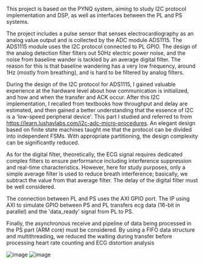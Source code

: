 This project is based on the PYNQ system, aiming to study I2C protocol implementation and DSP, as well as interfaces between the PL and PS systems. 

The project includes a pulse sensor that senses electrocardiography as an analog value output and is collected by the ADC module ADS1115. The ADS1115 module uses the I2C protocol connected to PL GPIO. The design of the analog detection filter filters out 50Hz electric power noise, and the noise from baseline wander is tackled by an average digital filter. The reason for this is that baseline wandering has a very low frequency, around 1Hz (mostly from breathing), and is hard to be filtered by analog filters.

During the design of the I2C protocol for ADS1115, I gained valuable experience at the hardware level about how communication is initialized, and how and when the transfer and ACK occur. After this I2C implementation, I recalled from textbooks how throughput and delay are estimated, and then gained a better understanding that the essence of I2C is a 'low-speed peripheral device'. This part I studied and referred to from https://learn.lushaylabs.com/i2c-adc-micro-procedures. An elegant design based on finite state machines taught me that the protocol can be divided into independent FSMs. With appropriate partitioning, the design complexity can be significantly reduced.

As for the digital filter, theoretically, the ECG signal requires dedicated complex filters to ensure performance including interference suppression and real-time characteristics. However, here for study purposes, only a simple average filter is used to reduce breath interference; basically, we subtract the value from that average filter. The delay of the digital filter must be well considered.

The connection between PL and PS uses the AXI GPIO port. The IP using AXI to simulate GPIO between PS and PL transfers ecg data (16-bit in parallel) and the 'data_ready' signal from PL to PS.

Finally, the asynchronous receive and pipeline of data being processed in the PS part (ARM core) must be considered. By using a FIFO data structure and multithreading, we reduced the waiting during transfer before processing heart rate counting and ECG distortion analysis

![image](https://github.com/taiqianguo/ecg-analyzer/assets/58079218/fad51e88-98e7-48bc-8ea6-06905d269466)
![image](https://github.com/taiqianguo/ecg-analyzer/assets/58079218/fb45d1e0-aa4d-4125-98d8-66aeae5b1673)


